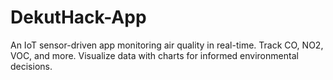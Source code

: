 # DekutHack-App
An IoT sensor-driven app monitoring air quality in real-time. Track CO, NO2, VOC, and more. Visualize data with charts for informed environmental decisions.
